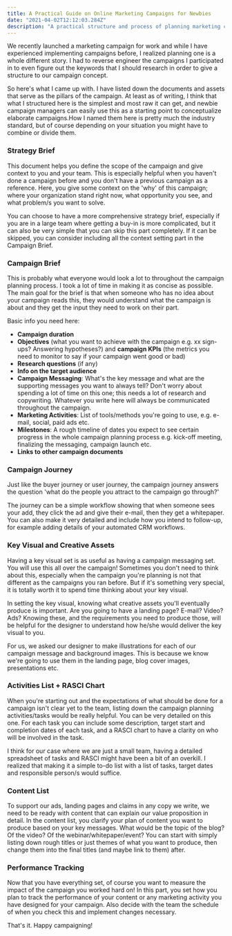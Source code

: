 ```yaml
---
title: A Practical Guide on Online Marketing Campaigns for Newbies
date: "2021-04-02T12:12:03.284Z"
description: "A practical structure and process of planning marketing campaigns, suitable for tech companies who are just starting out."
---
```


We recently launched a marketing campaign for work and while I have experienced implementing campaigns before, I realized planning one is a whole different story. I had to reverse engineer the campaigns I participated in to even figure out the keywords that I should research in order to give a structure to our campaign concept. 

So here's what I came up with. I have listed down the documents and assets that serve as the pillars of the campaign. At least as of writing, I think that what I structured here is the simplest and most raw it can get, and newbie campaign managers can easily use this as a starting point to conceptualize elaborate campaigns.How I named them here is pretty much the industry standard, but of course depending on your situation you might have to combine or divide them.

### Strategy Brief
This document helps you define the scope of the campaign and give context to you and your team. This is especially helpful when you haven't done a campaign before and you don't have a previous campaign as a reference. Here, you give some context on the 'why' of this campaign; where your organization stand right now, what opportunity you see, and what problem/s you want to solve. 

You can choose to have a more comprehensive strategy brief, especially if you are in a large team where getting a buy-in is more complicated, but it can also be very simple that you can skip this part completely. If it can be skipped, you can consider including all the context setting part in the Campaign Brief.

### Campaign Brief
This is probably what everyone would look a lot to throughout the campaign planning process. I took a lot of time in making it as concise as possible. The main goal for the brief is that when someone who has no idea about your campaign reads this, they would understand what the campaign is about and they get the input they need to work on their part.

Basic info you need here:
* **Campaign duration**
* **Objectives** (what you want to achieve with the campaign e.g. xx sign-ups? Answering hypotheses?) and **campaign KPIs** (the metrics you need to monitor to say if your campaign went good or bad)
* **Research questions** (if any)
* **Info on the target audience**
* **Campaign Messaging**: What's the key message and what are the supporting messages you want to always tell? Don't worry about spending a lot of time on this one; this needs a lot of research and copywriting. Whatever you write here will always be communicated throughout the campaign.
* **Marketing Activities**: List of tools/methods you're going to use, e.g. e-mail, social, paid ads etc.
* **Milestones**: A rough timeline of dates you expect to see certain progress in the whole campaign planning process e.g. kick-off meeting, finalizing the  messaging, campaign launch etc.
* **Links to other campaign documents** 

### Campaign Journey
Just like the buyer journey or user journey, the campaign journey answers the question 'what do the people you attract to the campaign go through?'

The journey can be a simple workflow showing that when someone sees your add, they click the ad and give their e-mail, then they get a whitepaper. You can also make it very detailed and include how you intend to follow-up, for example adding details of your automated CRM workflows.

### Key Visual and Creative Assets
Having a key visual set is as useful as having a campaign messaging set. You will use this all over the campaign! Sometimes you don't need to think about this, especially when the campaign you're planning is not that different as the campaigns you ran before. But if it's something very special, it is totally worth it to spend time thinking about your key visual.

In setting the key visual, knowing what creative assets you'll eventually produce is important. Are you going to have a landing page? E-mail? Video? Ads? Knowing these, and the requirements you need to produce those, will be helpful for the designer to understand how he/she would deliver the key visual to you.

For us, we asked our designer to make illustrations for each of our campaign message and background images. This is because we know we're going to use them in the landing page, blog cover images, presentations etc.

### Activities List + RASCI Chart
When you're starting out and the expectations of what should be done for a campaign isn't clear yet to the team, listing down the campaign planning activities/tasks would be really helpful. You can be very detailed on this one. For each task you can include some description, target start and completion dates of each task, and a RASCI chart to have a clarity on who will be involved in the task.

I think for our case where we are just a small team, having a detailed spreadsheet of tasks and RASCI might have been a bit of an overkill. I realized that making it a simple to-do list with a list of tasks, target dates and responsible person/s would suffice.

### Content List
To support our ads, landing pages and claims in any copy we write, we need to be ready with content that can explain our value proposition in detail. In the content list, you clarify your plan of content you want to produce based on your key messages. What would be the topic of the blog? Of the video? Of the webinar/whitepaper/event? You can start with simply listing down rough titles or just themes of what you want to produce, then change them into the final titles (and maybe link to them) after.

### Performance Tracking
Now that you have everything set, of course you want to measure the impact of the campaign you worked hard on! In this part, you set how you plan to track the performance of your content or any marketing activity you have designed for your campaign. Also decide with the team the schedule of when you check this and implement changes necessary.

That's it. Happy campaigning!